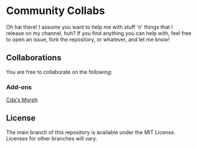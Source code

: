 # Community Collabs

Oh hai there! I assume you want to help me with stuff 'n' things that I release on my channel, huh? If you find anything you can help with, feel free to open an issue, fork the repository, or whatever, and let me know!

## Collaborations
You are free to collaborate on the following:

### Add-ons
[Cda's Morph](https://github.com/cda94581/Community_Collabs/tree/Add-ons/cda002)

## License
The main branch of this repository is available under the MIT License. Licenses for other branches will vary.